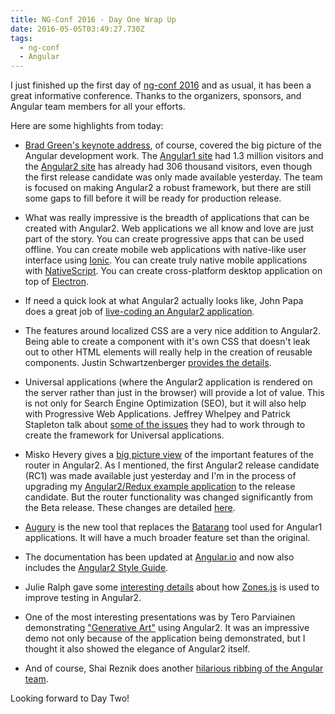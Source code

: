 ```yaml
---
title: NG-Conf 2016 - Day One Wrap Up
date: 2016-05-05T03:49:27.730Z
tags:
  - ng-conf
  - Angular
---
```


I just finished up the first day of [ng-conf 2016](https://www.ng-conf.org/) and as usual, it
has been a great informative conference. Thanks to the organizers, sponsors, and Angular team
members for all your efforts.

Here are some highlights from today:

- [Brad Green's keynote address](https://youtu.be/gdlpE9vPQFs?list=PLOETEcp3DkCq788xapkP_OU-78jhTf68j), of course,
  covered the big picture of the Angular development work. The [Angular1 site](https://angularjs.org/) had 1.3 million
  visitors and the [Angular2 site](https://angular.io/) has already had 306 thousand visitors, even though the first
  release candidate was only made available yesterday. The team is focused on making Angular2 a robust framework, but
  there are still some gaps to fill before it will be ready for production release.

- What was really impressive is the breadth of applications that can be created with Angular2. Web applications
  we all know and love are just part of the story. You can create progressive apps that can be used offline. You
  can create mobile web applications with native-like user interface using
  [Ionic](http://ionicframework.com/docs/v2/getting-started/migration/). You can create truly native mobile
  applications with
  [NativeScript](https://www.nativescript.org/nativescript-is-how-you-build-native-mobile-apps-with-angular).
  You can create cross-platform desktop application on top of
  [Electron](http://electron.atom.io/).

- If need a quick look at what Angular2 actually looks like, John Papa does a great job of [live-coding
  an Angular2 application](https://youtu.be/WAPQF_GA7Qg?list=PLOETEcp3DkCq788xapkP_OU-78jhTf68j).

- The features around localized CSS are a very nice addition to Angular2. Being able to create a component
  with it's own CSS that doesn't leak out to other HTML elements will really help in the creation of
  reusable components. Justin Schwartzenberger
  [provides the details](https://youtu.be/J5Bvy4KhIs0?list=PLOETEcp3DkCq788xapkP_OU-78jhTf68j).

- Universal applications (where the Angular2 application is rendered on the server rather than just
  in the browser) will provide a lot of value. This is not only for Search Engine Optimization (SEO),
  but it will also help with Progressive Web Applications. Jeffrey Whelpey and Patrick Stapleton
  talk about [some of the issues](https://youtu.be/TCj_oC3m6_U?list=PLOETEcp3DkCq788xapkP_OU-78jhTf68j)
  they had to work through to create the framework for Universal applications.

- Misko Hevery gives a [big picture view](https://youtu.be/d8yAdeshpcw?list=PLOETEcp3DkCq788xapkP_OU-78jhTf68j)
  of the important features of the router in Angular2.
  As I mentioned, the first Angular2 release candidate (RC1) was made available just yesterday and
  I'm in the process of upgrading my
  [Angular2/Redux example application](https://github.com/ng-cookbook/angular2-redux-complex-ui)
  to the release candidate. But the router functionality was changed significantly from the Beta
  release. These changes are detailed
  [here](https://docs.google.com/document/d/1WLSNV3V1AKdwLwRiLuN7JqbPBKQ_S5quRlcT5LPIldw/edit?pref=2&pli=1#heading=h.blfh5ya9sf5r).

- [Augury](https://augury.angular.io/) is the new tool that replaces the [Batarang](https://github.com/angular/batarang)
  tool used for Angular1 applications. It will have a much broader feature set than the original.

- The documentation has been updated at [Angular.io](https://angular.io/) and now also includes the
  [Angular2 Style Guide](https://angular.io/docs/ts/latest/guide/style-guide.html).

- Julie Ralph gave some [interesting details](https://youtu.be/DltUEDy7ItY?list=PLOETEcp3DkCq788xapkP_OU-78jhTf68j)
  about how [Zones.js](https://github.com/angular/zone.js/) is used to improve testing in Angular2.

- One of the most interesting presentations was by Tero Parviainen demonstrating
  ["Generative Art"](https://youtu.be/vsl5O4ps7LE?list=PLOETEcp3DkCq788xapkP_OU-78jhTf68j) using Angular2.
  It was an impressive demo not only because of the application being demonstrated, but I thought
  it also showed the elegance of Angular2 itself.

- And of course, Shai Reznik does another
  [hilarious ribbing of the Angular team](https://youtu.be/aSFfLVxT5vA?list=PLOETEcp3DkCq788xapkP_OU-78jhTf68j).

Looking forward to Day Two!
